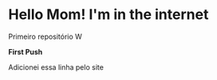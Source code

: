 # Hello Mom! I'm in the internet
 Primeiro repositório W

**First Push**

Adicionei essa linha pelo site
